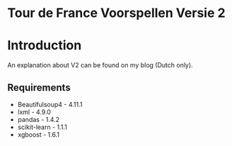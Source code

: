 # Tour de France Voorspellen Versie 2

# Introduction

An explanation about V2 can be found on my blog (Dutch only).

## Requirements

- Beautifulsoup4 - 4.11.1
- lxml - 4.9.0
- pandas - 1.4.2
- scikit-learn - 1.1.1
- xgboost - 1.6.1
